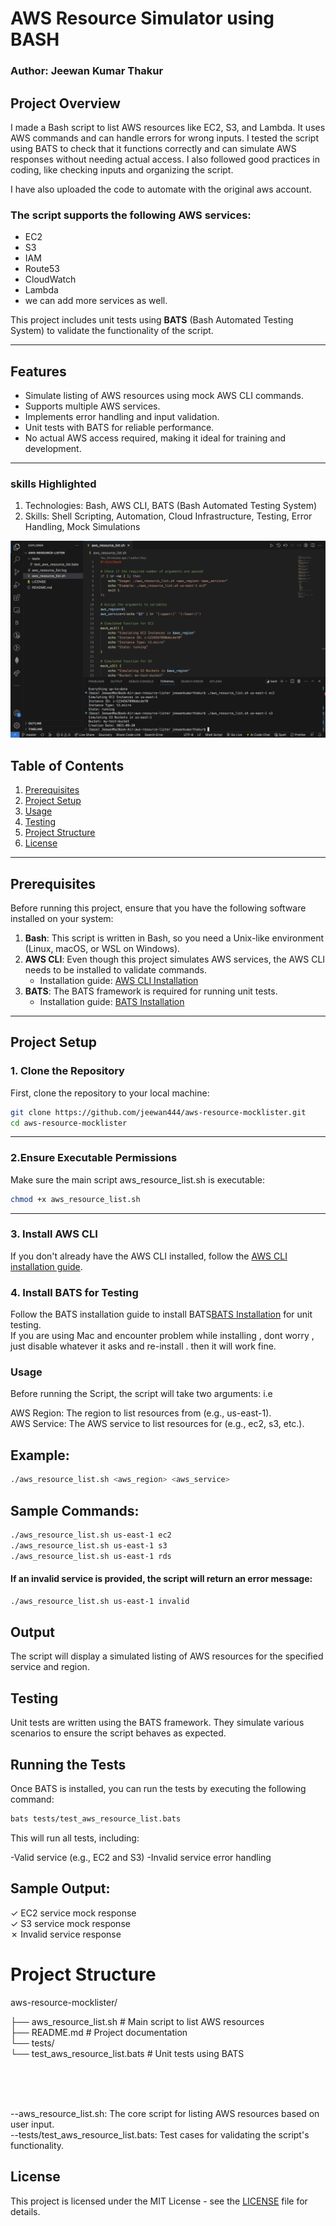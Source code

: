 # AWS Resource Simulator using BASH

### Author: Jeewan Kumar Thakur

## Project Overview

I made a Bash script to list AWS resources like EC2, S3, and Lambda. It uses AWS commands and can handle errors for wrong inputs. I tested the script using BATS to check that it functions correctly and can simulate AWS responses without needing actual access. I also followed good practices in coding, like checking inputs and organizing the script.

I have also uploaded the code to automate with the original aws account.


### The script supports the following AWS services:
- EC2
- S3
- IAM
- Route53
- CloudWatch
- Lambda
- we can add more services as well.

This project includes unit tests using **BATS** (Bash Automated Testing System) to validate the functionality of the script.

---

## Features

- Simulate listing of AWS resources using mock AWS CLI commands.
- Supports multiple AWS services.
- Implements error handling and input validation.
- Unit tests with BATS for reliable performance.
- No actual AWS access required, making it ideal for training and development.

---

### skills Highlighted
1. Technologies: Bash, AWS CLI, BATS (Bash Automated Testing System)
2. Skills: Shell Scripting, Automation, Cloud Infrastructure, Testing, Error Handling, Mock Simulations

 ![preview img](/preview4.png)

## Table of Contents
1. [Prerequisites](#prerequisites)
2. [Project Setup](#project-setup)
3. [Usage](#usage)
4. [Testing](#testing)
5. [Project Structure](#project-structure)
6. [License](#license)

---

## Prerequisites

Before running this project, ensure that you have the following software installed on your system:

1. **Bash**: This script is written in Bash, so you need a Unix-like environment (Linux, macOS, or WSL on Windows).
2. **AWS CLI**: Even though this project simulates AWS services, the AWS CLI needs to be installed to validate commands.
   - Installation guide: [AWS CLI Installation](https://docs.aws.amazon.com/cli/latest/userguide/install-cliv2.html)
3. **BATS**: The BATS framework is required for running unit tests.
   - Installation guide: [BATS Installation](https://bats-core.readthedocs.io/en/stable/installation.html)

---

## Project Setup

### 1. Clone the Repository
First, clone the repository to your local machine:

```bash
git clone https://github.com/jeewan444/aws-resource-mocklister.git 
cd aws-resource-mocklister
```

---
### 2.Ensure Executable Permissions


Make sure the main script aws_resource_list.sh is executable:
```bash
chmod +x aws_resource_list.sh
```

---
### 3. Install AWS CLI
If you don't already have the AWS CLI installed, follow the [AWS CLI installation guide](https://docs.aws.amazon.com/cli/latest/userguide/install-cliv2.html).

### 4. Install BATS for Testing
Follow the BATS installation guide to install BATS[BATS Installation](https://bats-core.readthedocs.io/en/stable/installation.html) for unit testing.<br>
If you are using Mac and encounter problem while installing , dont worry , just disable whatever it asks and re-install . then it will work fine.

### Usage
Before running the Script,
the script will take two arguments: i.e <br>

AWS Region: The region to list resources from (e.g., us-east-1).<br>
AWS Service: The AWS service to list resources for (e.g., ec2, s3, etc.).

## Example:

```bash
./aws_resource_list.sh <aws_region> <aws_service>
```
## Sample Commands:

```bash
./aws_resource_list.sh us-east-1 ec2
./aws_resource_list.sh us-east-1 s3
./aws_resource_list.sh us-east-1 rds
```
#### If an invalid service is provided, the script will return an error message:

```bash
./aws_resource_list.sh us-east-1 invalid
```

## Output
The script will display a simulated listing of AWS resources for the specified service and region.

## Testing
Unit tests are written using the BATS framework. They simulate various scenarios to ensure the script behaves as expected.

## Running the Tests
Once BATS is installed, you can run the tests by executing the following command:

```bash
bats tests/test_aws_resource_list.bats
```
This will run all tests, including:

-Valid service (e.g., EC2 and S3)
-Invalid service error handling

## Sample Output:

 ✓ EC2 service mock response <br>
 ✓ S3 service mock response <br>
 ✗ Invalid service response<br>
 
# Project Structure

aws-resource-mocklister/ <br>

  ├── aws_resource_list.sh        # Main script to list AWS resources<br> 
  ├── README.md                   # Project documentation<br></pre>
  └── tests/ <br>
  └── test_aws_resource_list.bats   # Unit tests using BATS<br> 
     
<br>
<br>
<br>
    
--aws_resource_list.sh: The core script for listing AWS resources based on user input.<br>
--tests/test_aws_resource_list.bats: Test cases for validating the script's functionality.


## License

This project is licensed under the MIT License - see the [LICENSE](LICENSE) file for details.



